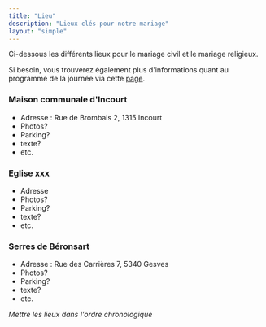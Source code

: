 ```yaml
---
title: "Lieu"
description: "Lieux clés pour notre mariage"
layout: "simple"
---
```


Ci-dessous les différents lieux pour le mariage civil et le mariage religieux.

Si besoin, vous trouverez également plus d'informations quant au programme de la journée via cette [page](/programme/).

### Maison communale d'Incourt

- Adresse : Rue de Brombais 2, 1315 Incourt
- Photos?
- Parking?
- texte?
- etc.

### Eglise xxx

- Adresse
- Photos?
- Parking?
- texte?
- etc.

### Serres de Béronsart

- Adresse : Rue des Carrières 7, 5340 Gesves
- Photos?
- Parking?
- texte?
- etc.

*Mettre les lieux dans l'ordre chronologique*


